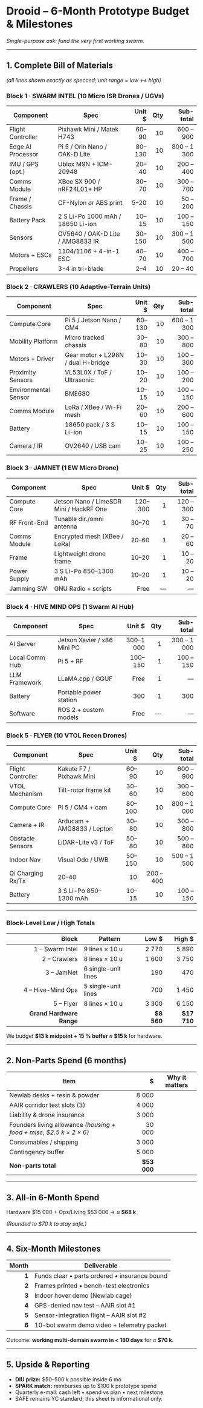 # Drooid – 6-Month Prototype Budget & Milestones  
*Single-purpose ask: fund the very first working swarm.*

---

## 1. Complete Bill of Materials  
*(all lines shown exactly as specced; unit range = low ↔ high)*  

### Block 1 · **SWARM INTEL** (10 Micro ISR Drones / UGVs)

| Component | Spec | Unit $ | Qty | Sub-total |
|-----------|------|-------:|----:|----------:|
| Flight Controller | Pixhawk Mini / Matek H743 | 60–90 | 10 | 600 – 900 |
| Edge AI Processor | Pi 5 / Orin Nano / OAK-D Lite | 80–130 | 10 | 800 – 1 300 |
| IMU / GPS (opt.) | Ublox M9N + ICM-20948 | 20–40 | 10 | 200 – 400 |
| Comms Module | XBee SX 900 / nRF24L01+ HP | 30–70 | 10 | 300 – 700 |
| Frame / Chassis | CF-Nylon or ABS print | 5–20 | 10 | 50 – 200 |
| Battery Pack | 2 S Li-Po 1000 mAh / 18650 Li-ion | 10–15 | 10 | 100 – 150 |
| Sensors | OV5640 / OAK-D Lite / AMG8833 IR | 30–150 | 10 | 300 – 1 500 |
| Motors + ESCs | 1104/1106 + 4-in-1 ESC | 40–70 | 10 | 400 – 700 |
| Propellers | 3-4 in tri-blade | 2–4 | 10 | 20 – 40 |

### Block 2 · **CRAWLERS** (10 Adaptive-Terrain Units)

| Component | Spec | Unit $ | Qty | Sub-total |
|-----------|------|-------:|----:|----------:|
| Compute Core | Pi 5 / Jetson Nano / CM4 | 60–130 | 10 | 600 – 1 300 |
| Mobility Platform | Micro tracked chassis | 30–80 | 10 | 300 – 800 |
| Motors + Driver | Gear motor + L298N / dual H-bridge | 10–30 | 10 | 100 – 300 |
| Proximity Sensors | VL53L0X / ToF / Ultrasonic | 10–20 | 10 | 100 – 200 |
| Environmental Sensor | BME680 | 10–15 | 10 | 100 – 150 |
| Comms Module | LoRa / XBee / Wi-Fi mesh | 20–60 | 10 | 200 – 600 |
| Battery | 18650 pack / 3 S Li-ion | 10–15 | 10 | 100 – 150 |
| Camera / IR | OV2640 / USB cam | 10–25 | 10 | 100 – 250 |

### Block 3 · **JAMNET** (1 EW Micro Drone)

| Component | Spec | Unit $ | Qty | Sub-total |
|-----------|------|-------:|----:|----------:|
| Compute Core | Jetson Nano / LimeSDR Mini / HackRF One | 120–300 | 1 | 120 – 300 |
| RF Front-End | Tunable dir./omni antenna | 30–70 | 1 | 30 – 70 |
| Comms Module | Encrypted mesh (XBee / LoRa) | 20–60 | 1 | 20 – 60 |
| Frame | Lightweight drone frame | 10–20 | 1 | 10 – 20 |
| Power Supply | 3 S Li-Po 850–1300 mAh | 10–20 | 1 | 10 – 20 |
| Jamming SW | GNU Radio + scripts | Free | — | — |

### Block 4 · **HIVE MIND OPS** (1 Swarm AI Hub)

| Component | Spec | Unit $ | Qty | Sub-total |
|-----------|------|-------:|----:|----------:|
| AI Server | Jetson Xavier / x86 Mini PC | 300–1 000 | 1 | 300 – 1 000 |
| Local Comm Hub | Pi 5 + RF | 100–150 | 1 | 100 – 150 |
| LLM Framework | LLaMA.cpp / GGUF | Free | 1 | — |
| Battery | Portable power station | 300 | 1 | 300 |
| Software | ROS 2 + custom models | Free | — | — |

### Block 5 · **FLYER** (10 VTOL Recon Drones)

| Component | Spec | Unit $ | Qty | Sub-total |
|-----------|------|-------:|----:|----------:|
| Flight Controller | Kakute F7 / Pixhawk Mini | 60–90 | 10 | 600 – 900 |
| VTOL Mechanism | Tilt-rotor frame kit | 30–60 | 10 | 300 – 600 |
| Compute Core | Pi 5 / CM4 + cam | 80–100 | 10 | 800 – 1 000 |
| Camera + IR | Arducam + AMG8833 / Lepton | 30–80 | 10 | 300 – 800 |
| Obstacle Sensors | LiDAR-Lite v3 / ToF | 50–80 | 10 | 500 – 800 |
| Indoor Nav | Visual Odo / UWB | 50–150 | 10 | 500 – 1 500 |
| Qi Charging Rx/Tx | 20–40 | 10 | 200 – 400 |
| Battery | 3 S Li-Po 850–1300 mAh | 10–15 | 10 | 100 – 150 |

---

### Block-Level Low / High Totals  

| Block | Pattern | Low $ | High $ |
|------:|---------|------:|-------:|
| 1 – Swarm Intel | 9 lines × 10 u | 2 770 | 5 890 |
| 2 – Crawlers | 8 lines × 10 u | 1 600 | 3 750 |
| 3 – JamNet | 6 single-unit lines | 190 | 470 |
| 4 – Hive-Mind Ops | 5 single-unit lines | 700 | 1 450 |
| 5 – Flyer | 8 lines × 10 u | 3 300 | 6 150 |
| **Grand Hardware Range** |  | **\$8 560** | **\$17 710** |

We budget **\$13 k midpoint + 15 % buffer ≈ \$15 k** for hardware.

---

## 2. Non-Parts Spend (6 months)

| Item | \$ | Why it matters |
|------|---:|----------------|
| Newlab desks + resin & powder | 8 000 |
| AAIR corridor test slots (3) | 4 000 |
| Liability & drone insurance | 3 000 |
| Founders living allowance *(housing + food + misc, \$2.5 k × 2 × 6)* | 30 000 |
| Consumables / shipping | 3 000 |
| Contingency buffer | 5 000 |
| **Non-parts total** | **\$53 000** |

---

## 3. All-in 6-Month Spend  
Hardware \$15 000 + Ops/Living \$53 000 → **≈ \$68 k**

*(Rounded to \$70 k to stay safe.)*

---

## 4. Six-Month Milestones

| Month | Deliverable |
|------:|-------------|
| **1** | Funds clear • parts ordered • insurance bound |
| **2** | Frames printed • bench-test electronics |
| **3** | Indoor hover demo (Newlab cage) |
| **4** | GPS-denied nav test – AAIR slot #1 |
| **5** | Sensor-integration flight – AAIR slot #2 |
| **6** | 10-bot swarm demo video + telemetry packet |

Outcome: **working multi-domain swarm in < 180 days** for **≈ \$70 k**.

---

## 5. Upside & Reporting
- **DIU prize:** \$50–500 k possible inside 6 mo  
- **SPARK match:** reimburses up to \$100 k prototype spend  
- Quarterly e-mail: cash left • spend vs plan • next milestone  
- SAFE remains YC standard; this sheet is informational only.
